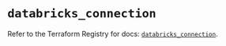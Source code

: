 # `databricks_connection`

Refer to the Terraform Registry for docs: [`databricks_connection`](https://registry.terraform.io/providers/databricks/databricks/1.80.0/docs/resources/connection).
